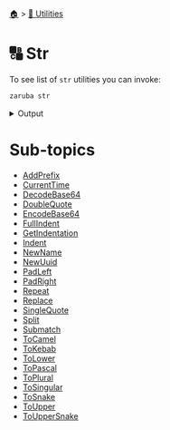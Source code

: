 <!--startTocHeader-->
[🏠](../../README.md) > [🔧 Utilities](../README.md)
# 🔠 Str
<!--endTocHeader-->

To see list of `str` utilities you can invoke:

<!--startCode-->
```bash
zaruba str
```
 
<details>
<summary>Output</summary>
 
```````
String manipulation utilities

Usage:
  zaruba str [command]

Available Commands:
  addPrefix      Add prefix to string or do nothing if string already has that prefix
  currentTime    Print current time
  doubleQuote    Double quote string
  fullIndent     indent multi-line string, include first line
  getIndentation Get indentation of string
  indent         indent multi-line string, exclude first line
  newName        Generate new name
  newUuid        Generate new UUID string
  padLeft        Fill from left
  padRight       Fill from right
  repeat         Repeat string for repetition times
  replace        Replace string by jsonMapReplacement
  singleQuote    Single quote string
  split          Split string into a jsonList
  submatch       Return submatch matching the pattern
  toCamel        Turn string into camelCase
  toKebab        Turn string into kebab-case
  toLower        Turn string into lower case
  toPascal       Turn string into PascalCase
  toPlural       Turn string into PascalCase
  toSingular     Turn string into singular
  toSnake        Turn string into snake_case
  toTitle        Turn string into Title
  toUpper        Turn string into UPPER CASE
  toUpperSnake   Turn string into UPPER_SNAKE_CASE

Flags:
  -h, --help   help for str

Use "zaruba str [command] --help" for more information about a command.
```````
</details>
<!--endCode-->

<!--startTocSubtopic-->
# Sub-topics
* [AddPrefix](addprefix.md)
* [CurrentTime](currenttime.md)
* [DecodeBase64](decodebase64.md)
* [DoubleQuote](doublequote.md)
* [EncodeBase64](encodebase64.md)
* [FullIndent](fullindent.md)
* [GetIndentation](getindentation.md)
* [Indent](indent.md)
* [NewName](newname.md)
* [NewUuid](newuuid.md)
* [PadLeft](padleft.md)
* [PadRight](padright.md)
* [Repeat](repeat.md)
* [Replace](replace.md)
* [SingleQuote](singlequote.md)
* [Split](split.md)
* [Submatch](submatch.md)
* [ToCamel](tocamel.md)
* [ToKebab](tokebab.md)
* [ToLower](tolower.md)
* [ToPascal](topascal.md)
* [ToPlural](toplural.md)
* [ToSingular](tosingular.md)
* [ToSnake](tosnake.md)
* [ToUpper](toupper.md)
* [ToUpperSnake](touppersnake.md)
<!--endTocSubtopic-->